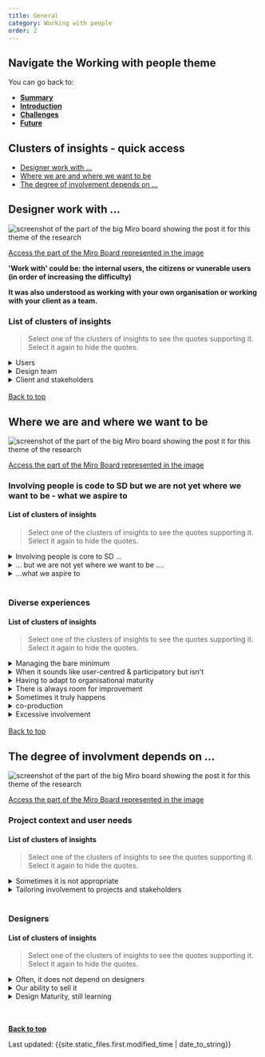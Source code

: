 ```yaml
---
title: General
category: Working with people
order: 2
---
```


<div class="nav-panel">
   <h2>Navigate the Working with people theme</h2>
   <p style="margin-bottom: 0">You can go back to:</p>
   <ul>
      <li><a href="/practitioner-stories/Working-with-people/summary"><strong>Summary</strong></a></li>
      <li><a href="/practitioner-stories/Working-with-people/intro"><strong>Introduction</strong></a></li>
      <li><a href="/practitioner-stories/Working-with-people/challenges"><strong>Challenges</strong></a></li>
      <li><a href="/practitioner-stories/Working-with-people/future"><strong>Future</strong></a></li>
   </ul>
</div>


<h2 class="top-line">Clusters of insights - quick access</h2>

- [Designer work with ...](#design-work-with)
- [Where we are and where we want to be](#where-we-are-and-where-we-want-to-be)
- [The degree of involvement depends on ...](#the-degree-of-involvement-depends-on)



<h2 class="top-line" id="design-work-with">Designer work with ...</h2>

![screenshot of the part of the big Miro board showing the post it for this theme of the research](/practitioner-stories/images/working-with/working-with-gen1.png)
<p><a href="https://miro.com/app/board/o9J_ldOzA14=/?moveToWidget=3074457352333741125&cot=14" target="_blank">Access the part of the Miro Board represented in the image</a></p>

**'Work with' could be: the internal users, the citizens or vunerable users (in order of increasing the difficulty)**

**It was also understood as working with your own organisation or working with your client as a team.**

### List of clusters of insights

> Select one of the clusters of insights to see the quotes supporting it. Select it again to hide the quotes.

 <details>
 <summary><span>Users</span></summary>
 <ul>
    <li>Things like usability testing and surveys and card sorting and all that kind of stuff. We also occasionally do co-design events</li>
 </ul>
 </details>
  <details>
 <summary><span>Design team</span></summary>
 <ul>
    <li>In the job that I‘m in at the moment, I‘m really, really privileged that I‘m working with a whole user research team. Which is a bit new for me. now that I can concentrate on designing the thing.</li>
    <li> How do I involve the whole team into the design work? I‘ve always made my work very visual very early. I like to sketch as soon as there is a thought in my head so that I can show to other people and say “hey, the thing we‘re discussing, is it this or is it this?” And almost like give them the pen so that they can change the drawing as early on as possible. So wherever I‘m working I tend to cover the walls</li>
 </ul>
 </details>
  <details>
 <summary><span>Client and stakeholders</span></summary>
 <ul>
    <li>[with some clients] you work as a team, you run the session together, you're designing the sessions together, you're on that journey together all the way through. [...] other times, clients are much more removed, they don't have as much time, or they might be like a project sponsor that you check in with, on a regular basis and then you have to run the sessions or being in the other stakeholders at different times</li>
    <li>The people delivering the services have been so fundamental to how I've been able to do this work, because it has been only me up until now. So they have both been my research participants but also the people educating me as I go along. So that’s been really fundamental</li>
 </ul>
 </details>
<br>
<a class="button" href="#">Back to top</a>

<h2 class="top-line" id="where-we-are-and-where-we-want-to-be">Where we are and where we want to be</h2>

![screenshot of the part of the big Miro board showing the post it for this theme of the research](/practitioner-stories/images/working-with/working-with-gen2.png)
<p><a href="https://miro.com/app/board/o9J_ldOzA14=/?moveToWidget=3074457352333741118&cot=14" target="_blank">Access the part of the Miro Board represented in the image</a></p>

### Involving people is code to SD but we are not yet where we want to be - what we aspire to

#### List of clusters of insights

> Select one of the clusters of insights to see the quotes supporting it. Select it again to hide the quotes.

 <details>
 <summary><span> Involving people is core to SD ...</span></summary>
 <ul>
    <li>You can’t design without research. I really disagree with anybody that calls himself a service designer but does not involve the users. For me, it goes against the core principles of service design</li>
    <li>I would go as far to say I rarely think we have ever designed something without involving people in it. I can’t really. [...]  people are involved because it is also going to affected by that thing that you are designing.</li>
    <li>For me service design is primarily about co-production</li>
    <li>We definitely do because it is important to us to be able to tell people the stories</li>
    <li><strong>Not all service design is human-centred, and sometimes that's ok</strong></li>
 </ul>
 </details>
  <details>
 <summary><span>... but we are not yet where we want to be ....</span></summary>
 <ul>
    <li>I have been able to involve  and work with people that would be affected by a design , but it's always been not as far as I would like it to go</li>
    <li>I don’t think we‘re 100% there yet [...], we‘re caught in research and paper, but not necessary having meaningfully embed people</li>
    <li>I think it is incredibly important.  But we are not getting there. [...] At the moment, we count ourselves really lucky if we can design for  people</li>
    <li>It depends on how far you take that. [...] We would always make sure that, given capacity, we would always meet the minimum of the criteria of what we set out across how we do research... But we are always wanting to move it further. [...] [...] To bring citizens properly into the process of co-design, I think we are maybe at a certain level, but we definitely want to get up here</li>
 </ul>
 </details>
  <details>
 <summary><span>...what we aspire to</span></summary>
 <ul>
    <li>We have ambitions to do that in a much more kind of strong and participatory way that we do now. [...] To bring citizens properly into the process of co-design. [...] there’s a lot in there around citizen participation and upscaling.</li>
    <li> if you were to bring someone like me into a project, my starting point would always be: "how close can I get to having the user of this service on my team?" and then they would be given a fair value exchange for their time, we will share credit with them, we will share maintenance with them there after</li>
    <li>Having meaningfully embed people.We‘re heading into this direction. [...] I guess that sort of thinking like, 'Here is the framework [...] If you want to work with people and involve people meaningfully, here is how to do it</li>
    <li>I hope we can move to more designing with</li>
 </ul>
 </details>
<br>

### Diverse experiences

#### List of clusters of insights

> Select one of the clusters of insights to see the quotes supporting it. Select it again to hide the quotes.

 <details>
 <summary><span>Managing the bare minimum</span></summary>
 <ul>
    <li>We‘re caught in research and paper, [...] But I think it‘s definitely a new thing for the [sector], and we feel very excited about it since they are taking public views and opinions into account and changing the service</li>
    <li>We have this ambition to not just inviting a bunch of citizens into a big, scary building, and siting them down, and taking them through something, and then taking away the stuff, and then what do we do with it? You know, that to me is the minimum. I think that’s where we got to in terms of the level of maturity</li>
    <li>We would always meet the minimum of the criteria of what we set out across how we do research</li>
    <li>At the moment, we count ourselves really lucky if we can design for people. [...] The best I can do at the moment is to convince people of user-centred design in the same way that they aspire to person-centred [services]</li>
 </ul>
 </details>
  <details>
 <summary><span>When it sounds like user-centred & participatory but isn't</span></summary>
 <ul>
    <li>People say they are participatory and  include people. They are human-centred. But you start to scratch what they are actually asking me to do that's not the case at all. So there is a lot of opportunities that end up not being available to be very participative with everything - from the definition of project brief, to research and recruitment, all the way to the end - and sometimes it's only revealed after you come at the door. You think "wait a minute, that's not what I thought was going on"</li>
    <li>There are different levels of maturity for that. [...] sometimes [public sector organisations] think they are doing it, but they are not. They are doing pretty much traditional consultation style and calling it research</li>
    <li>It's quite easy to confuse involving people in your process, with designing with them. You can involve people in a design process from a user research point of view, and it becomes about them answering questions that you have already thought about, or them interacting with prototypes or you're involving them for a sort of pre-set reason. Whereas [in] participatory design you might not know yet the questions that you want to ask, you just know that these stakeholders need to be together in a room so that we can frame the problem</li>
 </ul>
 </details>
  <details>
 <summary><span>Having to adapt to organisational maturity</span></summary>
 <ul>
    <li>We started [designing with], and then realised that it was so advanced that it was putting people off. So we just had to lower our standards a little bit [...] and leave it for later unfortunately. [...] The best I can do at the moment is to convince people of user-centred design in the same way that they aspire to person-centred [services], and then try and use what other organisations have done, or the insights that are already out there, and build our designs on top of that. And perhaps once that is an established process to an extent, I hope we can move to more designing with</li>
 </ul>
 </details>
   <details>
 <summary><span>There is always room for improvement</span></summary>
 <ul>
    <li>[In terms of user involvement and reseach] there is always space for improvement</li>
    <li>There is a lot of work to be done there. It will never be finished. And we’ll always agonise over it and look at ourselves and say ‘what could  be done better'</li>
 </ul>
 </details>
  <details>
 <summary><span>Sometimes it truly happens</span></summary>
 <ul>
    <li>I have had opportunities through certain projects to be very participatory</li>
    <li>I think everyone is always convinced it's the right thing to do , if I'm thinking about a couple of projects that have been more participatory, the environment, the culture, the psychological safety and the space to have creative conversation about the approach to really push boundaries, seems to be more available to organisation that may not be larger or government</li>
 </ul>
 </details>
  <details>
 <summary><span>co-production</span></summary>
 <ul>
    <li>[In] co-production there’s no expert really, but there might be a facilitator driving those design decisions. I’ve done that in different  areas, where we had to be the drivers but also took the back seat and  more kind of build leadership with the people</li>
 </ul>
 </details>
  <details>
 <summary><span>Excessive involvement</span></summary>
 <ul>
    <li>We started [designing with people], and then realised that it was so advanced that it was putting people off</li>
    <li>[A project] involved everyone in the community to design this website for themselves, and it was so unusable, cause they just through everything at it. They’ve just gone for ‘everyone can post and designing wireframes, and it was really nice, it felt nice, but what the designer should have done was take the inside of what was being inferred and turn it into to an actual working design based on their expertise as a practitioner, cause they know what works</li>
    <li>If you are a technical expert in the materia lyou are designing for - like a data model - I do not expect somebody on the high street to design that by themselves. But I can go and understand their experiences and involve them to the right level to help make the right decisions for that product or service. I kind of have a matrix for this of user involvement. But I think we do need to sometimes calm down about that. And I am really saying this in a sense, like I don’t want to sound like I’m one of those design experts: ‘oh, I’m the service designer, I’m the expert, I’m really not. But I just think we over go way into detail about people being involved in the design process...</li>
    <li>I do think that this argument of like codesign or user-research is really tokenistic, I get it, but [it depends on what you are designing]. I think we do need to sometimes calm down about that. I don’t want to sound like I’m one of those design experts: ‘oh, I’m the service designer, I’m the expert, I’m really not. But I just think we over go way into detail about people being involved in the design process...</li>
 </ul>
 </details>
<br>
<a class="button" href="#">Back to top</a>

<h2 class="top-line" id="the-degree-of-involvement-depends-on">The degree of involvment depends on ...</h2>

![screenshot of the part of the big Miro board showing the post it for this theme of the research](/practitioner-stories/images/working-with/working-with-gen3.png)
<p><a href="https://miro.com/app/board/o9J_ldOzA14=/?moveToWidget=3074457352333741116&cot=14" target="_blank">Access the part of the Miro Board represented in the image</a></p>

### Project context and user needs

#### List of clusters of insights

> Select one of the clusters of insights to see the quotes supporting it. Select it again to hide the quotes.

 <details>
 <summary><span>Sometimes it is not appropriate</span></summary>
 <ul>
    <li>There is just this extreme unbalance in power. Often, it might just not be appropriate for us to do. I can’t really imagine me and [someone delivering the service]  doing some sensemaking, even though it might be extremely beneficial for the community</li>
    <li>[designing services for people in high risk of suicide], we couldn’t work with them. We had to work with professionals and practitioners to get their stories</li>
 </ul>
 </details>
  <details>
 <summary><span>Tailoring involvement to projects and stakeholders</span></summary>
 <ul>
    <li>At our work, typically, is probably more about user-researcher codesign to a point, and not co-production, [...] I think that at all times I involve people but it just depends on the context and how much that needs to be there</li>
    <li>we have some stakeholders we chat to on a weekly basis, but then we also have a long list of stakeholders that we try to engage as well, we are bringing them in for specific thing at different points because their time is limited</li>
    <li>A lot of people talk about how people need to be more involved in designing the things that will affect them to a level of coproduction or codevelopment. I agree with that when it comes to certain types of services, or things [..] like a community or cooperative model, you know, social care in the community</li>
 </ul>
 </details>
<br>

### Designers

#### List of clusters of insights

> Select one of the clusters of insights to see the quotes supporting it. Select it again to hide the quotes.

 <details>
 <summary><span>Often, it does not depend on designers</span></summary>
 <ul>
    <li>The opportunities that I have to design with people for paid work are really not always up to me</li>
 </ul>
 </details>
  <details>
 <summary><span>Our ability to sell it</span></summary>
 <ul>
    <li>There are different levels of maturity for that. You’re not gonna solve that overnight. [...] we are quite open about the fact that some areas we really don’t know how to sell it [...] these are really big, complex, challenging problems and everyone has a different perspective on it</li>
 </ul>
 </details>
  <details>
 <summary><span>Design Maturity, still learning</span></summary>
 <ul>
    <li>there’s a lot in there around citizen participation and upscaling. So to us there is a lot more that we should and could be doing to bring citizens properly into the process of co-design. [...] And again, we need to figure out how to do that. What’s practical, what’s safe. What is the right way to go about that. What’s the effective thing to do there</li>
 </ul>
 </details>
<br>
<br>


<p><a href="#"><strong>Back to top</strong></a></p>

<div>Last updated: {{site.static_files.first.modified_time | date_to_string}}

<!--

<a href="" target="_blank"></a>

-->